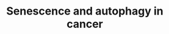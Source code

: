 ---
annotations:
- id: PW:0000605
  parent: disease pathway
  type: Pathway Ontology
  value: cancer pathway
- id: DOID:162
  parent: disease of cellular proliferation
  type: Disease Ontology
  value: cancer
- id: PW:0000278
  parent: regulatory pathway
  type: Pathway Ontology
  value: autophagy pathway
- id: PW:0000277
  parent: regulatory pathway
  type: Pathway Ontology
  value: cellular senescence pathway
authors:
- Sham.uk
- MaintBot
- Khanspers
- Thomas
- Egonw
- Mkutmon
- AMTan
- AlexanderPico
- Fehrhart
- Eweitz
citedin:
- link: 10.1016/j.tiv.2016.03.009
  title: MicroRNAs as potential biomarkers for doxorubicin-induced cardiotoxicity
- link: 10.1016/j.compbiomed.2021.104243
  title: Construction and analysis of protein-protein interaction network of non-alcoholic
    fatty liver disease
- link: 10.1016/j.stemcr.2023.05.007
  title: Parallel use of human stem cell lung and heart models provide insights for
    SARS-CoV-2 treatment (2023)
- link: PMC10752971
  title: PGF2α induces a pro-labour phenotypical switch in human myometrial cells
    that can be inhibited with PGF2α receptor antagonists (2023)
communities: []
description: Senescense and autophagy pathways in cancer.  Proteins on this pathway
  have targeted assays available via the [CPTAC Assay Portal](https://assays.cancer.gov/available_assays?wp_id=WP615
  )
last-edited: 2025-05-05
ndex: f7cd7e1c-8b61-11eb-9e72-0ac135e8bacf
organisms:
- Homo sapiens
redirect_from:
- /index.php/Pathway:WP615
- /instance/WP615
- /instance/WP615_r138832
revision: r138832
schema-jsonld:
- '@context': https://schema.org/
  '@id': https://wikipathways.github.io/pathways/WP615.html
  '@type': Dataset
  creator:
    '@type': Organization
    name: WikiPathways
  description: Senescense and autophagy pathways in cancer.  Proteins on this pathway
    have targeted assays available via the [CPTAC Assay Portal](https://assays.cancer.gov/available_assays?wp_id=WP615
    )
  keywords:
  - AKT1S1
  - AMBRA1
  - ATG10
  - ATG12
  - ATG14
  - ATG16
  - ATG16L1
  - ATG3
  - ATG5
  - ATG7
  - BCL2
  - BECN1
  - BMI1
  - BMP2
  - BRAF
  - C/EBP-beta
  - CCL3
  - CD44
  - CDC25B
  - CDK2
  - CDK4
  - CDK6
  - CDKN1A
  - CDKN1B
  - CDKN2A
  - COL10A1
  - COL1A1
  - COL3A1
  - CREG1
  - CXCL1
  - CXCL14
  - CXCR2
  - E2F1
  - FKBP8
  - FN1
  - FRAP1
  - GABARAP
  - GABARAPL1
  - GABARAPL2
  - GBL
  - GSK3B
  - GSN
  - HMGA1
  - HRAS
  - IFI16
  - IFNB1
  - IFNG
  - IGF1
  - IGF1R
  - IGFBP3
  - IGFBP5
  - IGFBP7
  - IL1A
  - IL1B
  - IL24
  - IL3
  - IL6
  - IL6R
  - IL6ST
  - IL8
  - ING1
  - ING2
  - INHBA
  - INS
  - IRF1
  - IRF5
  - IRF7
  - JUN
  - KIAA0652
  - LAMP1
  - LAMP2
  - MAP1LC3A
  - MAP1LC3B
  - MAP1LC3C
  - MAP2K1
  - MAP2K3
  - MAP2K6
  - MAPK1
  - MAPK14
  - MDM2
  - MLL
  - MMP14
  - NFKB
  - PCNA
  - PIK3C3
  - PIP3(16:0/16:0)
  - PLAT
  - PLAU
  - PTEN
  - RAF1
  - RB1
  - RB1CC1
  - RNASEL
  - RSL1D1
  - SERPINB2
  - SERPINE1
  - SH3GLB1
  - SLC39A1
  - SLC39A2
  - SLC39A3
  - SLC39A4
  - SMAD3
  - SMAD4
  - SPARC
  - SQSTM1
  - SRC
  - TGFB1
  - THBS1
  - TNFSF15
  - TP53
  - ULK1
  - UVRAG
  - VTN
  license: CC0
  name: Senescence and autophagy in cancer
seo: CreativeWork
title: Senescence and autophagy in cancer
wpid: WP615
---
